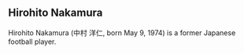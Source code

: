 ## Hirohito Nakamura

Hirohito Nakamura (中村 洋仁, born May 9, 1974) is a former Japanese football player.